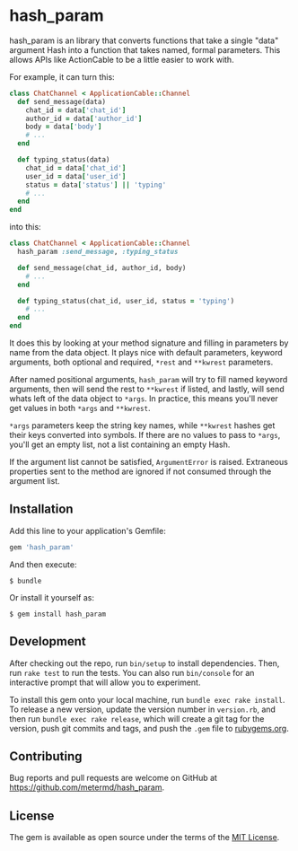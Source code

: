 # hash_param

hash_param is an library that converts functions that take a single "data"
argument Hash into a function that takes named, formal parameters.  This allows
APIs like ActionCable to be a little easier to work with.

For example, it can turn this:

```ruby
class ChatChannel < ApplicationCable::Channel
  def send_message(data)
    chat_id = data['chat_id']
    author_id = data['author_id']
    body = data['body']
    # ...
  end

  def typing_status(data)
    chat_id = data['chat_id']
    user_id = data['user_id']
    status = data['status'] || 'typing'
    # ...
  end
end
```

into this:

```ruby
class ChatChannel < ApplicationCable::Channel
  hash_param :send_message, :typing_status

  def send_message(chat_id, author_id, body)
    # ...
  end

  def typing_status(chat_id, user_id, status = 'typing')
    # ...
  end
end
```

It does this by looking at your method signature and filling in parameters by
name from the data object.  It plays nice with default parameters, keyword
arguments, both optional and required, `*rest` and `**kwrest` parameters.

After named positional arguments, `hash_param` will try to fill named keyword
arguments, then will send the rest to `**kwrest` if listed, and lastly, will
send whats left of the data object to `*args`.  In practice, this means you'll
never get values in both `*args` and `**kwrest`.

`*args` parameters keep the string key names, while `**kwrest` hashes get their
keys converted into symbols.  If there are no values to pass to `*args`, you'll
get an empty list, not a list containing an empty Hash.

If the argument list cannot be satisfied, `ArgumentError` is raised.  Extraneous
properties sent to the method are ignored if not consumed through the argument
list.


## Installation

Add this line to your application's Gemfile:

```ruby
gem 'hash_param'
```

And then execute:

    $ bundle

Or install it yourself as:

    $ gem install hash_param

## Development

After checking out the repo, run `bin/setup` to install dependencies. Then, run
`rake test` to run the tests. You can also run `bin/console` for an interactive
prompt that will allow you to experiment.

To install this gem onto your local machine, run `bundle exec rake install`. To
release a new version, update the version number in `version.rb`, and then run
`bundle exec rake release`, which will create a git tag for the version, push
git commits and tags, and push the `.gem` file to [rubygems.org](https://rubygems.org).

## Contributing

Bug reports and pull requests are welcome on GitHub at https://github.com/metermd/hash_param.


## License

The gem is available as open source under the terms of the [MIT License](http://opensource.org/licenses/MIT).

